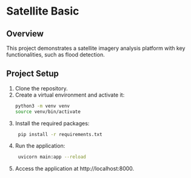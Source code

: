 # Satellite Basic

## Overview
This project demonstrates a satellite imagery analysis platform with key functionalities, such as flood detection.

## Project Setup
1. Clone the repository.
2. Create a virtual environment and activate it:
   ```bash
   python3 -m venv venv
   source venv/bin/activate
3. Install the required packages:
   ```bash
    pip install -r requirements.txt
4. Run the application:
   ```bash
    uvicorn main:app --reload
5. Access the application at http://localhost:8000.

